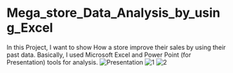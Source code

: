 # Mega_store_Data_Analysis_by_using_Excel
In this Project, I want to show How a store improve their sales by using their past data. Basically, I used Microsoft Excel and Power Point (for Presentation) tools for analysis.
![Presentation](https://github.com/Rahul16121992/Mega_store_Data_Analysis_by_using_Excel/assets/103987446/e6974c63-b8ff-4085-8d80-c6c1fd616a8d)
![1](https://github.com/Rahul16121992/Mega_store_Data_Analysis_by_using_Excel/assets/103987446/1077663c-f7d7-4af0-97c1-badf4267b2ab)
![2](https://github.com/Rahul16121992/Mega_store_Data_Analysis_by_using_Excel/assets/103987446/622403b9-678a-4ed5-ad5e-6475f70ebda1)
